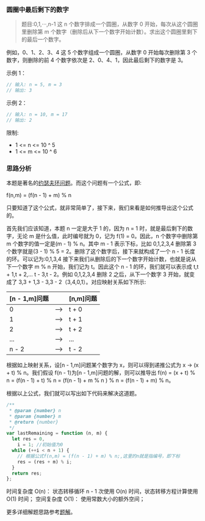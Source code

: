 ### 圆圈中最后剩下的数字

> 题目:0,1,···,n-1 这 n 个数字排成一个圆圈，从数字 0 开始，每次从这个圆圈里删除第 m 个数字（删除后从下一个数字开始计数）。求出这个圆圈里剩下的最后一个数字。

例如，0、1、2、3、4 这 5 个数字组成一个圆圈，从数字 0 开始每次删除第 3 个数字，则删除的前 4 个数字依次是 2、0、4、1，因此最后剩下的数字是 3。

示例 1：

```js
// 输入: n = 5, m = 3
// 输出: 3
```

示例 2：

```js
// 输入: n = 10, m = 17
// 输出: 2
```

限制:

- 1 <= n <= 10 ^ 5
- 1 <= m <= 10 ^ 6

### 思路分析

本题是著名的[约瑟夫环问题](https://baike.baidu.com/item/%E7%BA%A6%E7%91%9F%E5%A4%AB%E9%97%AE%E9%A2%98/3857719?fr=aladdin)。而这个问题有一个公式，即:

f(n,m) = (f(n - 1) + m) % n

只要知道了这个公式，就非常简单了，接下来，我们来看是如何推导出这个公式的。

首先我们应该知道，本题 n 一定是大于 1 的，因为 n = 1 时，就是最后剩下的数字，无论 m 是什么值，此时编号就为 0，记为 f(1) = 0。因此，n 个数字中删除第 m 个数字的值一定是(m - 1) % n。其中 m - 1 表示下标，比如 0,1,2,3,4 删除第 3 个数字就是(3 - 1) % 5 = 2。删除了这个数字后，接下来就构成了一个 n - 1 长度的环。可以记为:0,1,3,4 接下来我们从删除后的下一个数字开始计数，也就是说从下一个数字 m % n 开始，我们记为 t。因此这个 n - 1 的环，我们就可以表示成 t,t + 1,t + 2,... t - 3,t - 2。例如 0,1,2,3,4 删除 2 之后，从下一个数字 3 开始，就变成了 3,3 + 1,3 - 3,3 - 2（3,4,0,1）。对应映射关系如下所示:

| [n - 1,m]问题 |     | [n,m]问题 |
| ------------- | --- | --------- |
| 0             | --> | t + 0     |
| 1             | --> | t + 1     |
| 2             | --> | t + 2     |
| ...           | --> | ...       |
| n - 2         | --> | t - 2     |

根据如上映射关系，设[n - 1,m]问题某个数字为 x，则可以得到递推公式为 x -> (x + t) % n。我们假设 f(n - 1)为[n - 1,m]问题的解，则可以推导出 f(n) = (x + t) % n = (f(n - 1) + t) % n = (f(n - 1) + m % n ) % n = (f(n - 1) + m) % n。

根据以上公式，我们就可以写出如下代码来解决这道题。

```js
/**
 * @param {number} n
 * @param {number} m
 * @return {number}
 */
var lastRemaining = function (n, m) {
  let res = 0,
    i = 1; //初始值为0
  while (++i < n + 1) {
    // 根据公式f(n,m) = (f(n - 1) + m) % n;,这里的n就是指编号，即下标
    res = (res + m) % i;
  }
  return res;
};
```

时间复杂度 O(n)： 状态转移循环 n - 1 次使用 O(n) 时间，状态转移方程计算使用 O(1) 时间；
空间复杂度 O(1)： 使用常数大小的额外空间；

更多详细解题思路参考[题解](https://leetcode-cn.com/problems/yuan-quan-zhong-zui-hou-sheng-xia-de-shu-zi-lcof/solution/jian-zhi-offer-62-yuan-quan-zhong-zui-ho-dcow/)。
